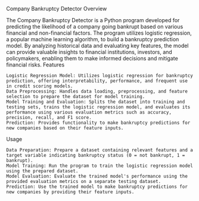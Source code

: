 Company Bankruptcy Detector
Overview

The Company Bankruptcy Detector is a Python program developed for predicting the likelihood of a company going bankrupt based on various financial and non-financial factors. The program utilizes logistic regression, a popular machine learning algorithm, to build a bankruptcy prediction model. By analyzing historical data and evaluating key features, the model can provide valuable insights to financial institutions, investors, and policymakers, enabling them to make informed decisions and mitigate financial risks.
Features

    Logistic Regression Model: Utilizes logistic regression for bankruptcy prediction, offering interpretability, performance, and frequent use in credit scoring models.
    Data Preprocessing: Handles data loading, preprocessing, and feature selection to prepare the dataset for model training.
    Model Training and Evaluation: Splits the dataset into training and testing sets, trains the logistic regression model, and evaluates its performance using various evaluation metrics such as accuracy, precision, recall, and F1 score.
    Prediction: Provides functionality to make bankruptcy predictions for new companies based on their feature inputs.

Usage

    Data Preparation: Prepare a dataset containing relevant features and a target variable indicating bankruptcy status (0 = not bankrupt, 1 = bankrupt).
    Model Training: Run the program to train the logistic regression model using the prepared dataset.
    Model Evaluation: Evaluate the trained model's performance using the provided evaluation metrics on a separate testing dataset.
    Prediction: Use the trained model to make bankruptcy predictions for new companies by providing their feature inputs.

